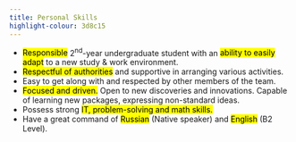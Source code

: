```yaml
---
title: Personal Skills
highlight-colour: 3d8c15
---
```


- <mark>Responsible</mark> 2<sup>nd</sup>-year undergraduate student with an <mark>ability to easily adapt</mark> to a new study & work environment.
- <mark>Respectful of authorities</mark> and supportive in arranging various activities.
- Easy to get along with and respected by other members of the team.
- <mark>Focused and driven.</mark> Open to new discoveries and innovations. Capable of learning new packages, expressing non-standard ideas.
- Possess strong <mark>IT, problem-solving and math skills.</mark>
- Have a great command of <mark>Russian</mark> (Native speaker) and <mark>English</mark> (B2 Level).
